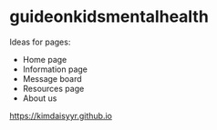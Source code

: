 # guideonkidsmentalhealth

Ideas for pages: 

- Home page
- Information page
- Message board
- Resources page
- About us

https://kimdaisyyr.github.io
